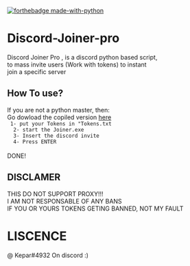 [![forthebadge made-with-python](http://ForTheBadge.com/images/badges/made-with-python.svg)](https://www.python.org/) <br>
# Discord-Joiner-pro
Discord Joiner Pro , is a discord python based script, <br>
to mass invite users (Work with tokens) to instant <br>
join a specific server

## How To use?
If you are not a python master, then: <br>
Go dowload the copiled version <a href="https://github.com/Kolhax/Discord-Joiner-pro/releases/tag/release" target="_blank">here<a> <br>
` 1- put your Tokens in "Tokens.txt` <br>
`  2- start the Joiner.exe` <br>
`  3- Insert the discord invite` <br>
`  4- Press ENTER` <br>
<br>
DONE!

## DISCLAMER
THIS DO NOT SUPPORT PROXY!!! <br>
I AM NOT RESPONSABLE OF ANY BANS <br>
IF YOU OR YOURS TOKENS GETING BANNED, NOT MY FAULT

# LISCENCE
@ Kepar#4932 On discord :)
